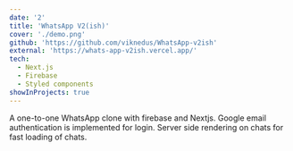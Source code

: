 ```yaml
---
date: '2'
title: 'WhatsApp V2(ish)'
cover: './demo.png'
github: 'https://github.com/viknedus/WhatsApp-v2ish'
external: 'https://whats-app-v2ish.vercel.app/'
tech:
  - Next.js
  - Firebase
  - Styled components
showInProjects: true
---
```


A one-to-one WhatsApp clone with firebase and Nextjs. Google email authentication is implemented for login. Server side rendering on chats for fast loading of chats.
